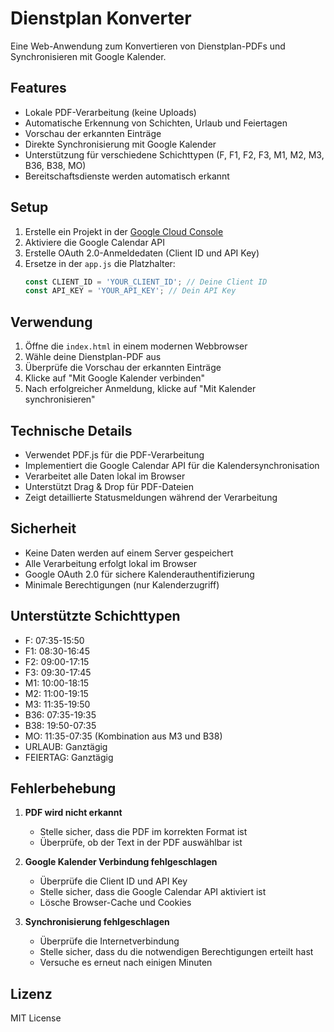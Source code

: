 # Dienstplan Konverter

Eine Web-Anwendung zum Konvertieren von Dienstplan-PDFs und Synchronisieren mit Google Kalender.

## Features

- Lokale PDF-Verarbeitung (keine Uploads)
- Automatische Erkennung von Schichten, Urlaub und Feiertagen
- Vorschau der erkannten Einträge
- Direkte Synchronisierung mit Google Kalender
- Unterstützung für verschiedene Schichttypen (F, F1, F2, F3, M1, M2, M3, B36, B38, MO)
- Bereitschaftsdienste werden automatisch erkannt

## Setup

1. Erstelle ein Projekt in der [Google Cloud Console](https://console.cloud.google.com/)
2. Aktiviere die Google Calendar API
3. Erstelle OAuth 2.0-Anmeldedaten (Client ID und API Key)
4. Ersetze in der `app.js` die Platzhalter:
   ```javascript
   const CLIENT_ID = 'YOUR_CLIENT_ID'; // Deine Client ID
   const API_KEY = 'YOUR_API_KEY'; // Dein API Key
   ```

## Verwendung

1. Öffne die `index.html` in einem modernen Webbrowser
2. Wähle deine Dienstplan-PDF aus
3. Überprüfe die Vorschau der erkannten Einträge
4. Klicke auf "Mit Google Kalender verbinden"
5. Nach erfolgreicher Anmeldung, klicke auf "Mit Kalender synchronisieren"

## Technische Details

- Verwendet PDF.js für die PDF-Verarbeitung
- Implementiert die Google Calendar API für die Kalendersynchronisation
- Verarbeitet alle Daten lokal im Browser
- Unterstützt Drag & Drop für PDF-Dateien
- Zeigt detaillierte Statusmeldungen während der Verarbeitung

## Sicherheit

- Keine Daten werden auf einem Server gespeichert
- Alle Verarbeitung erfolgt lokal im Browser
- Google OAuth 2.0 für sichere Kalenderauthentifizierung
- Minimale Berechtigungen (nur Kalenderzugriff)

## Unterstützte Schichttypen

- F: 07:35-15:50
- F1: 08:30-16:45
- F2: 09:00-17:15
- F3: 09:30-17:45
- M1: 10:00-18:15
- M2: 11:00-19:15
- M3: 11:35-19:50
- B36: 07:35-19:35
- B38: 19:50-07:35
- MO: 11:35-07:35 (Kombination aus M3 und B38)
- URLAUB: Ganztägig
- FEIERTAG: Ganztägig

## Fehlerbehebung

1. **PDF wird nicht erkannt**
   - Stelle sicher, dass die PDF im korrekten Format ist
   - Überprüfe, ob der Text in der PDF auswählbar ist

2. **Google Kalender Verbindung fehlgeschlagen**
   - Überprüfe die Client ID und API Key
   - Stelle sicher, dass die Google Calendar API aktiviert ist
   - Lösche Browser-Cache und Cookies

3. **Synchronisierung fehlgeschlagen**
   - Überprüfe die Internetverbindung
   - Stelle sicher, dass du die notwendigen Berechtigungen erteilt hast
   - Versuche es erneut nach einigen Minuten

## Lizenz

MIT License 